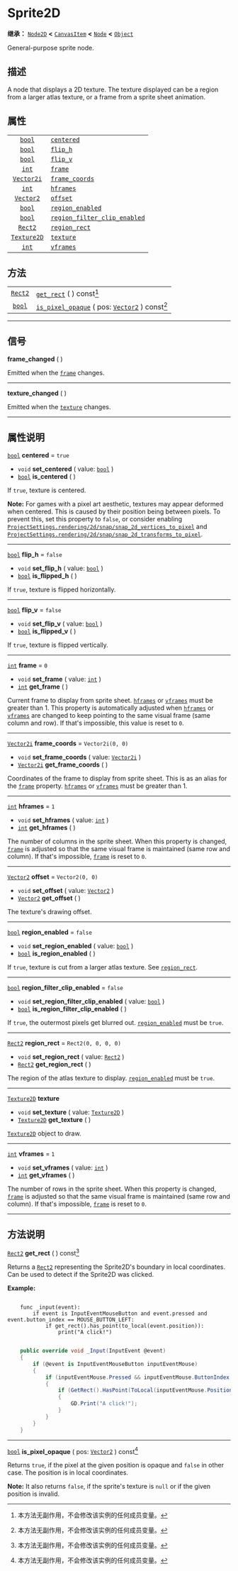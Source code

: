 <!-- ⚠ 请勿编辑本文件 ⚠ -->
<!-- 本文档使用脚本从 WeDot 引擎源码仓库生成。 -->
<!-- 生成脚本：https://github.com/WeDot-Engine/WeDot/tree/4.3/doc/tools/make_md.py； -->
<!-- 原文件：https://github.com/WeDot-Engine/WeDot/tree/4.3/doc/classes/Sprite2D.xml。 -->

<div id="_class_sprite2d"></div>

# Sprite2D

**继承：** [`Node2D`](class_node2d.md) **<** [`CanvasItem`](class_canvasitem.md) **<** [`Node`](class_node.md) **<** [`Object`](class_object.md)

General-purpose sprite node.

## 描述

A node that displays a 2D texture. The texture displayed can be a region from a larger atlas texture, or a frame from a sprite sheet animation.

## 属性

|||
|:-:|:--|
| [`bool`](class_bool.md)           | [`centered`](#class_sprite2d_property_centered)                                     | ``true``              |
| [`bool`](class_bool.md)           | [`flip_h`](#class_sprite2d_property_flip_h)                                         | ``false``             |
| [`bool`](class_bool.md)           | [`flip_v`](#class_sprite2d_property_flip_v)                                         | ``false``             |
| [`int`](class_int.md)             | [`frame`](#class_sprite2d_property_frame)                                           | ``0``                 |
| [`Vector2i`](class_vector2i.md)   | [`frame_coords`](#class_sprite2d_property_frame_coords)                             | ``Vector2i(0, 0)``    |
| [`int`](class_int.md)             | [`hframes`](#class_sprite2d_property_hframes)                                       | ``1``                 |
| [`Vector2`](class_vector2.md)     | [`offset`](#class_sprite2d_property_offset)                                         | ``Vector2(0, 0)``     |
| [`bool`](class_bool.md)           | [`region_enabled`](#class_sprite2d_property_region_enabled)                         | ``false``             |
| [`bool`](class_bool.md)           | [`region_filter_clip_enabled`](#class_sprite2d_property_region_filter_clip_enabled) | ``false``             |
| [`Rect2`](class_rect2.md)         | [`region_rect`](#class_sprite2d_property_region_rect)                               | ``Rect2(0, 0, 0, 0)`` |
| [`Texture2D`](class_texture2d.md) | [`texture`](#class_sprite2d_property_texture)                                       |                       |
| [`int`](class_int.md)             | [`vframes`](#class_sprite2d_property_vframes)                                       | ``1``                 |

## 方法

|||
|:-:|:--|
| [`Rect2`](class_rect2.md) | [`get_rect`](#class_sprite2d_method_get_rect) ( ) const[^const]                                                  |
| [`bool`](class_bool.md)   | [`is_pixel_opaque`](#class_sprite2d_method_is_pixel_opaque) ( pos: [`Vector2`](class_vector2.md) ) const[^const] |

<!-- rst-class:: classref-section-separator -->

---

## 信号

<div id="_class_class_sprite2d_signal_frame_changed"></div>

**frame_changed** ( ) <div id="class_sprite2d_signal_frame_changed"></div>

Emitted when the [`frame`](#class_sprite2d_property_frame) changes.

<!-- rst-class:: classref-item-separator -->

---

<div id="_class_class_sprite2d_signal_texture_changed"></div>

**texture_changed** ( ) <div id="class_sprite2d_signal_texture_changed"></div>

Emitted when the [`texture`](#class_sprite2d_property_texture) changes.

<!-- rst-class:: classref-section-separator -->

---

## 属性说明

<div id="_class_sprite2d_property_centered"></div>

[`bool`](class_bool.md) **centered** = ``true`` <div id="class_sprite2d_property_centered"></div>

- `void` **set_centered** ( value: [`bool`](class_bool.md) )
- [`bool`](class_bool.md) **is_centered** ( )

If `true`, texture is centered.

 **Note:** For games with a pixel art aesthetic, textures may appear deformed when centered. This is caused by their position being between pixels. To prevent this, set this property to `false`, or consider enabling [`ProjectSettings.rendering/2d/snap/snap_2d_vertices_to_pixel`](#class_projectsettings_property_rendering/2d/snap/snap_2d_vertices_to_pixel) and [`ProjectSettings.rendering/2d/snap/snap_2d_transforms_to_pixel`](#class_projectsettings_property_rendering/2d/snap/snap_2d_transforms_to_pixel).

<!-- rst-class:: classref-item-separator -->

---

<div id="_class_sprite2d_property_flip_h"></div>

[`bool`](class_bool.md) **flip_h** = ``false`` <div id="class_sprite2d_property_flip_h"></div>

- `void` **set_flip_h** ( value: [`bool`](class_bool.md) )
- [`bool`](class_bool.md) **is_flipped_h** ( )

If `true`, texture is flipped horizontally.

<!-- rst-class:: classref-item-separator -->

---

<div id="_class_sprite2d_property_flip_v"></div>

[`bool`](class_bool.md) **flip_v** = ``false`` <div id="class_sprite2d_property_flip_v"></div>

- `void` **set_flip_v** ( value: [`bool`](class_bool.md) )
- [`bool`](class_bool.md) **is_flipped_v** ( )

If `true`, texture is flipped vertically.

<!-- rst-class:: classref-item-separator -->

---

<div id="_class_sprite2d_property_frame"></div>

[`int`](class_int.md) **frame** = ``0`` <div id="class_sprite2d_property_frame"></div>

- `void` **set_frame** ( value: [`int`](class_int.md) )
- [`int`](class_int.md) **get_frame** ( )

Current frame to display from sprite sheet. [`hframes`](#class_sprite2d_property_hframes) or [`vframes`](#class_sprite2d_property_vframes) must be greater than 1. This property is automatically adjusted when [`hframes`](#class_sprite2d_property_hframes) or [`vframes`](#class_sprite2d_property_vframes) are changed to keep pointing to the same visual frame (same column and row). If that's impossible, this value is reset to `0`.

<!-- rst-class:: classref-item-separator -->

---

<div id="_class_sprite2d_property_frame_coords"></div>

[`Vector2i`](class_vector2i.md) **frame_coords** = ``Vector2i(0, 0)`` <div id="class_sprite2d_property_frame_coords"></div>

- `void` **set_frame_coords** ( value: [`Vector2i`](class_vector2i.md) )
- [`Vector2i`](class_vector2i.md) **get_frame_coords** ( )

Coordinates of the frame to display from sprite sheet. This is as an alias for the [`frame`](#class_sprite2d_property_frame) property. [`hframes`](#class_sprite2d_property_hframes) or [`vframes`](#class_sprite2d_property_vframes) must be greater than 1.

<!-- rst-class:: classref-item-separator -->

---

<div id="_class_sprite2d_property_hframes"></div>

[`int`](class_int.md) **hframes** = ``1`` <div id="class_sprite2d_property_hframes"></div>

- `void` **set_hframes** ( value: [`int`](class_int.md) )
- [`int`](class_int.md) **get_hframes** ( )

The number of columns in the sprite sheet. When this property is changed, [`frame`](#class_sprite2d_property_frame) is adjusted so that the same visual frame is maintained (same row and column). If that's impossible, [`frame`](#class_sprite2d_property_frame) is reset to `0`.

<!-- rst-class:: classref-item-separator -->

---

<div id="_class_sprite2d_property_offset"></div>

[`Vector2`](class_vector2.md) **offset** = ``Vector2(0, 0)`` <div id="class_sprite2d_property_offset"></div>

- `void` **set_offset** ( value: [`Vector2`](class_vector2.md) )
- [`Vector2`](class_vector2.md) **get_offset** ( )

The texture's drawing offset.

<!-- rst-class:: classref-item-separator -->

---

<div id="_class_sprite2d_property_region_enabled"></div>

[`bool`](class_bool.md) **region_enabled** = ``false`` <div id="class_sprite2d_property_region_enabled"></div>

- `void` **set_region_enabled** ( value: [`bool`](class_bool.md) )
- [`bool`](class_bool.md) **is_region_enabled** ( )

If `true`, texture is cut from a larger atlas texture. See [`region_rect`](#class_sprite2d_property_region_rect).

<!-- rst-class:: classref-item-separator -->

---

<div id="_class_sprite2d_property_region_filter_clip_enabled"></div>

[`bool`](class_bool.md) **region_filter_clip_enabled** = ``false`` <div id="class_sprite2d_property_region_filter_clip_enabled"></div>

- `void` **set_region_filter_clip_enabled** ( value: [`bool`](class_bool.md) )
- [`bool`](class_bool.md) **is_region_filter_clip_enabled** ( )

If `true`, the outermost pixels get blurred out. [`region_enabled`](#class_sprite2d_property_region_enabled) must be `true`.

<!-- rst-class:: classref-item-separator -->

---

<div id="_class_sprite2d_property_region_rect"></div>

[`Rect2`](class_rect2.md) **region_rect** = ``Rect2(0, 0, 0, 0)`` <div id="class_sprite2d_property_region_rect"></div>

- `void` **set_region_rect** ( value: [`Rect2`](class_rect2.md) )
- [`Rect2`](class_rect2.md) **get_region_rect** ( )

The region of the atlas texture to display. [`region_enabled`](#class_sprite2d_property_region_enabled) must be `true`.

<!-- rst-class:: classref-item-separator -->

---

<div id="_class_sprite2d_property_texture"></div>

[`Texture2D`](class_texture2d.md) **texture** <div id="class_sprite2d_property_texture"></div>

- `void` **set_texture** ( value: [`Texture2D`](class_texture2d.md) )
- [`Texture2D`](class_texture2d.md) **get_texture** ( )

[`Texture2D`](class_texture2d.md) object to draw.

<!-- rst-class:: classref-item-separator -->

---

<div id="_class_sprite2d_property_vframes"></div>

[`int`](class_int.md) **vframes** = ``1`` <div id="class_sprite2d_property_vframes"></div>

- `void` **set_vframes** ( value: [`int`](class_int.md) )
- [`int`](class_int.md) **get_vframes** ( )

The number of rows in the sprite sheet. When this property is changed, [`frame`](#class_sprite2d_property_frame) is adjusted so that the same visual frame is maintained (same row and column). If that's impossible, [`frame`](#class_sprite2d_property_frame) is reset to `0`.

<!-- rst-class:: classref-section-separator -->

---

## 方法说明

<div id="_class_sprite2d_method_get_rect"></div>

[`Rect2`](class_rect2.md) **get_rect** ( ) const[^const]<div id="class_sprite2d_method_get_rect"></div>

Returns a [`Rect2`](class_rect2.md) representing the Sprite2D's boundary in local coordinates. Can be used to detect if the Sprite2D was clicked.

 **Example:** 



```gdscript

    func _input(event):
        if event is InputEventMouseButton and event.pressed and event.button_index == MOUSE_BUTTON_LEFT:
            if get_rect().has_point(to_local(event.position)):
                print("A click!")
```

```csharp

    public override void _Input(InputEvent @event)
    {
        if (@event is InputEventMouseButton inputEventMouse)
        {
            if (inputEventMouse.Pressed && inputEventMouse.ButtonIndex == MouseButton.Left)
            {
                if (GetRect().HasPoint(ToLocal(inputEventMouse.Position)))
                {
                    GD.Print("A click!");
                }
            }
        }
    }
```







<!-- rst-class:: classref-item-separator -->

---

<div id="_class_sprite2d_method_is_pixel_opaque"></div>

[`bool`](class_bool.md) **is_pixel_opaque** ( pos: [`Vector2`](class_vector2.md) ) const[^const]<div id="class_sprite2d_method_is_pixel_opaque"></div>

Returns `true`, if the pixel at the given position is opaque and `false` in other case. The position is in local coordinates.

 **Note:** It also returns `false`, if the sprite's texture is `null` or if the given position is invalid.

[^virtual]: 本方法通常需要用户覆盖才能生效。
[^const]: 本方法无副作用，不会修改该实例的任何成员变量。
[^vararg]: 本方法除了能接受在此处描述的参数外，还能够继续接受任意数量的参数。
[^constructor]: 本方法用于构造某个类型。
[^static]: 调用本方法无需实例，可直接使用类名进行调用。
[^operator]: 本方法描述的是使用本类型作为左操作数的有效运算符。
[^bitfield]: 这个值是由下列位标志构成位掩码的整数。
[^void]: 无返回值。

